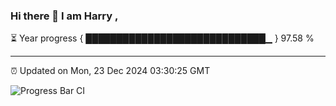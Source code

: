 ### Hi there 👋 I am Harry , 

⏳ Year progress { █████████████████████████████▁ } 97.58 %

---

⏰ Updated on Mon, 23 Dec 2024 03:30:25 GMT

![Progress Bar CI](https://github.com/duykhang68/duykhang68/workflows/Progress%20Bar%20CI/badge.svg)
